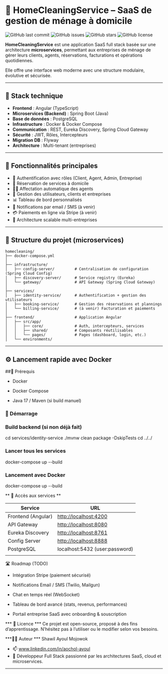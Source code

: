# 🧼 HomeCleaningService – SaaS de gestion de ménage à domicile

![GitHub last commit](https://img.shields.io/github/last-commit/shawilayoul/homeCleaningService)
![GitHub issues](https://img.shields.io/github/issues/shawilayoul/homeCleaningService)
![GitHub stars](https://img.shields.io/github/stars/shawilayoul/homeCleaningService?style=social)
![GitHub license](https://img.shields.io/github/license/shawilayoul/homeCleaningService)

**HomeCleaningService** est une application SaaS full stack basée sur une architecture **microservices**, permettant aux entreprises de ménage de gérer leurs clients, agents, réservations, facturations et opérations quotidiennes.

Elle offre une interface web moderne avec une structure modulaire, évolutive et sécurisée.

---

## 🚀 Stack technique

- **Frontend** : Angular (TypeScript)
- **Microservices (Backend)** : Spring Boot (Java)
- **Base de données** : PostgreSQL
- **Infrastructure** : Docker & Docker Compose
- **Communication** : REST, Eureka Discovery, Spring Cloud Gateway
- **Sécurité** : JWT, Rôles, Intercepteurs
- **Migration DB** : Flyway
- **Architecture** : Multi-tenant (entreprises)

---

## 🧩 Fonctionnalités principales

- 🔐 Authentification avec rôles (Client, Agent, Admin, Entreprise)
- 📅 Réservation de services à domicile
- 🧑‍💼 Affectation automatique des agents
- 🧾 Gestion des utilisateurs, clients et entreprises
- 📊 Tableau de bord personnalisés
- 🔔 Notifications par email / SMS (à venir)
- 💳 Paiements en ligne via Stripe (à venir)
- 🔄 Architecture scalable multi-entreprises

---

## 📁 Structure du projet (microservices)

```text
homecleaning/
├── docker-compose.yml
│
├── infrastructure/
│   ├── config-server/         # Centralisation de configuration (Spring Cloud Config)
│   ├── discovery-server/      # Service registry (Eureka)
│   └── gateway/               # API Gateway (Spring Cloud Gateway)
│
├── services/
│   ├── identity-service/      # Authentification + gestion des utilisateurs
│   ├── booking-service/       # Gestion des réservations et plannings
│   └── billing-service/       # (à venir) Facturation et paiements
│
├── frontend/                  # Application Angular
│   ├── src/app/
│   │   ├── core/              # Auth, intercepteurs, services
│   │   ├── shared/            # Composants réutilisables
│   │   └── pages/             # Pages (dashboard, login, etc.)
│   └── environments/

````
---

## ⚙️ Lancement rapide avec Docker
##🔧 Prérequis
- Docker

- Docker Compose

- Java 17 / Maven (si build manuel)

### 🐳 Démarrage
### Build backend (si non déjà fait)
cd services/identity-service
./mvnw clean package -DskipTests
cd ../../

### Lancer tous les services
docker-compose up --build

### Lancement avec Docker
docker-compose up --build

** 🔗 Accès aux services **

| Service            | URL                                            |
| ------------------ | ---------------------------------------------- |
| Frontend (Angular) | [http://localhost:4200](http://localhost:4200) |
| API Gateway        | [http://localhost:8080](http://localhost:8080) |
| Eureka Discovery   | [http://localhost:8761](http://localhost:8761) |
| Config Server      | [http://localhost:8888](http://localhost:8888) |
| PostgreSQL         | localhost:5432 (user\:password)                |
                                |

🛣️ Roadmap (TODO)
 - Intégration Stripe (paiement sécurisé)

 - Notifications Email / SMS (Twilio, Mailgun)

 - Chat en temps réel (WebSocket)

 - Tableau de bord avancé (stats, revenus, performances)

 - Portail entreprise SaaS avec onboarding & souscription

*** 📄 Licence ***
Ce projet est open-source, proposé à des fins d’apprentissage. N’hésitez pas à l’utiliser ou le modifier selon vos besoins.

***👨‍💻 Auteur ***
Shawil Ayoul Mojowok
- 📫 www.linkedin.com/in/aochol-ayoul
- 🚀 Développeur Full Stack passionné par les architectures SaaS, cloud et microservices.
---



